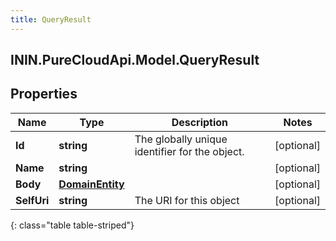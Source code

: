 ```yaml
---
title: QueryResult
---
```

## ININ.PureCloudApi.Model.QueryResult

## Properties

|Name | Type | Description | Notes|
|------------ | ------------- | ------------- | -------------|
| **Id** | **string** | The globally unique identifier for the object. | [optional] |
| **Name** | **string** |  | [optional] |
| **Body** | [**DomainEntity**](DomainEntity.html) |  | [optional] |
| **SelfUri** | **string** | The URI for this object | [optional] |
{: class="table table-striped"}


